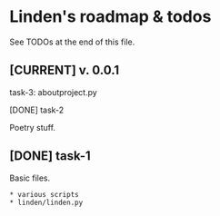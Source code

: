 Linden's roadmap & todos
========================

See TODOs at the end of this file.

[CURRENT] v. 0.0.1
------------------

task-3: aboutproject.py

[DONE] task-2

Poetry stuff.

[DONE] task-1
-------------

Basic files.

    * various scripts
    * linden/linden.py

